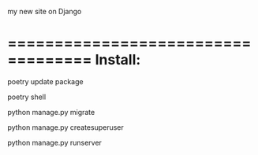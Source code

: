 my new site on Django

===================================
Install:
===================================

poetry update package

poetry shell

<!-- docker pull postgres -->

<!-- docker run --name hw10-app-postgres -p 5432:5432 -e POSTGRES_PASSWORD=8032573 -d postgres -->

python manage.py migrate

python manage.py createsuperuser

python manage.py runserver
